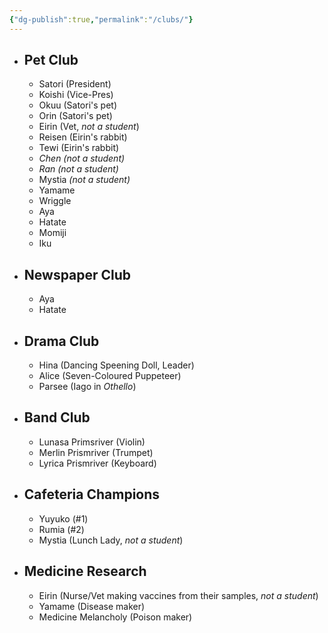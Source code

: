 ```yaml
---
{"dg-publish":true,"permalink":"/clubs/"}
---
```


- ## Pet Club
	- Satori (President)
	- Koishi (Vice-Pres)
	- Okuu (Satori's pet)
	- Orin (Satori's pet)
	- Eirin (Vet, *not a student*)
	- Reisen (Eirin's rabbit)
	- Tewi (Eirin's rabbit)
	- *Chen (not a student)*
	- *Ran (not a student)*
	- Mystia *(not a student)*
	- Yamame
	- Wriggle
	- Aya
	- Hatate
	- Momiji
	- Iku

- ## Newspaper Club
	- Aya
	- Hatate

- ## Drama Club
	- Hina (Dancing Speening Doll, Leader)
	- Alice (Seven-Coloured Puppeteer)
	- Parsee (Iago in *Othello*)

- ## Band Club
	- Lunasa Primsriver (Violin)
	- Merlin Prismriver (Trumpet)
	- Lyrica Prismriver (Keyboard)

- ## Cafeteria Champions
	- Yuyuko (#1)
	- Rumia (#2)
	- Mystia (Lunch Lady, *not a student*)

- ## Medicine Research
	- Eirin (Nurse/Vet making vaccines from their samples, *not a student*)
	- Yamame (Disease maker)
	- Medicine Melancholy (Poison maker)